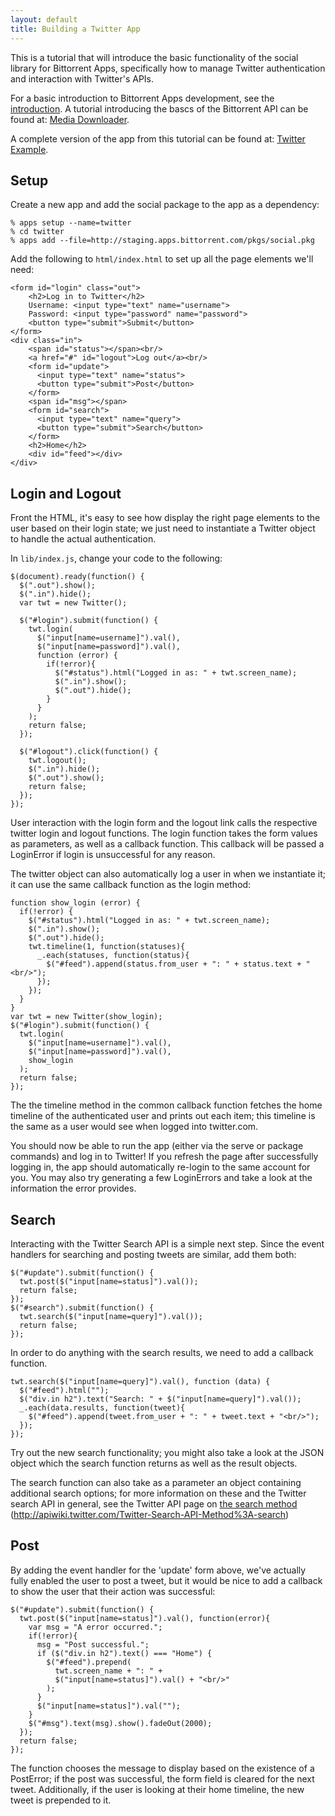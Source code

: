 ```yaml
---
layout: default
title: Building a Twitter App
---
```


This is a tutorial that will introduce the basic functionality of the 
social library for Bittorrent Apps, specifically how to manage Twitter 
authentication and interaction with Twitter's APIs.

For a basic introduction to Bittorrent Apps development, see the 
[introduction](http://btapps-sdk.bittorrent.com/). 
A tutorial introducing the bascs of the Bittorrent API can be found at: 
[Media Downloader](http://github.com/bittorrent/apps-sdk/blob/master/doc/tutorials/media_downloader.md).

A complete version of the app from this tutorial can be found at:
[Twitter Example](http://github.com/bittorrent/social/tree/master/examples/twitter/).

Setup
-----
Create a new app and add the social package to the app as a dependency:

    % apps setup --name=twitter
    % cd twitter
    % apps add --file=http://staging.apps.bittorrent.com/pkgs/social.pkg

Add the following to `html/index.html` to set up all the page elements we'll need:

    <form id="login" class="out">
        <h2>Log in to Twitter</h2>
        Username: <input type="text" name="username">
        Password: <input type="password" name="password">
        <button type="submit">Submit</button>
    </form>
    <div class="in">
        <span id="status"></span><br/>
        <a href="#" id="logout">Log out</a><br/>
        <form id="update">
          <input type="text" name="status">
          <button type="submit">Post</button>
        </form>
        <span id="msg"></span>
        <form id="search">
          <input type="text" name="query">
          <button type="submit">Search</button>
        </form>
        <h2>Home</h2>
        <div id="feed"></div>
    </div>
    
Login and Logout
----------------
Front the HTML, it's easy to see how display the right page elements to the 
user based on their login state; we just need to instantiate a Twitter object 
to handle the actual authentication. 

In `lib/index.js`, change your code to the following:

    $(document).ready(function() {
      $(".out").show();
      $(".in").hide();
      var twt = new Twitter();
      
      $("#login").submit(function() {
        twt.login(
          $("input[name=username]").val(),
          $("input[name=password]").val(), 
          function (error) {
            if(!error){
              $("#status").html("Logged in as: " + twt.screen_name);
              $(".in").show();
              $(".out").hide();          
            }
          }
        );
        return false;
      });
      
      $("#logout").click(function() {
        twt.logout();
        $(".in").hide();
        $(".out").show();
        return false;
      });
    });
    
User interaction with the login form and the logout link calls the respective 
twitter login and logout functions. The login function takes the form values 
as parameters, as well as a callback function. This callback will be passed a 
LoginError if login is unsuccessful for any reason.

The twitter object can also automatically log a user in when we instantiate 
it; it can use the same callback function as the login method:

    function show_login (error) {
      if(!error) {
        $("#status").html("Logged in as: " + twt.screen_name);
        $(".in").show();
        $(".out").hide();
        twt.timeline(1, function(statuses){
          _.each(statuses, function(status){
            $("#feed").append(status.from_user + ": " + status.text + "<br/>");
          });
        });
      }
    }
    var twt = new Twitter(show_login);
    $("#login").submit(function() {
      twt.login(
        $("input[name=username]").val(),
        $("input[name=password]").val(), 
        show_login
      );
      return false;
    });

The the timeline method in the common callback function fetches 
the home timeline of the authenticated user and prints out each item; this 
timeline is the same as a user would see when logged into twitter.com.

You should now be able to run the app (either via the serve or package 
commands) and log in to Twitter! If you refresh the page after successfully 
logging in, the app should automatically re-login to the same account for you.
You may also try generating a few LoginErrors and take a look at the 
information the error provides.

Search
------
Interacting with the Twitter Search API is a simple next step. Since the event 
handlers for searching and posting tweets are similar, add them both:

    $("#update").submit(function() {
      twt.post($("input[name=status]").val());
      return false;
    });
    $("#search").submit(function() {
      twt.search($("input[name=query]").val());
      return false;
    });
    
In order to do anything with the search results, we need to add a callback function.

    twt.search($("input[name=query]").val(), function (data) {
      $("#feed").html("");
      $("div.in h2").text("Search: " + $("input[name=query]").val());
      _.each(data.results, function(tweet){
        $("#feed").append(tweet.from_user + ": " + tweet.text + "<br/>");
      });
    });

Try out the new search functionality; you might also take a look at the JSON 
object which the search function returns as well as the result objects.

The search function can also take as a parameter an object containing 
additional search options; for more information on these and the Twitter 
search API in general, see the Twitter API page on 
[the search method](http://apiwiki.twitter.com/Twitter-Search-API-Method%3A-search) 
(http://apiwiki.twitter.com/Twitter-Search-API-Method%3A-search)

Post
----
By adding the event handler for the 'update' form above, we've actually fully 
enabled the user to post a tweet, but it would be nice to add a callback to 
show the user that their action was successful:

    $("#update").submit(function() {
      twt.post($("input[name=status]").val(), function(error){
        var msg = "A error occurred.";
        if(!error){
          msg = "Post successful.";
          if ($("div.in h2").text() === "Home") {
            $("#feed").prepend(
              twt.screen_name + ": " + 
              $("input[name=status]").val() + "<br/>"
            );
          }           
          $("input[name=status]").val("");
        }
        $("#msg").text(msg).show().fadeOut(2000);
      });
      return false;
    });

The function chooses the message to display based on the existence of a 
PostError; if the post was successful, the form field is cleared for the next 
tweet. Additionally, if the user is looking at their home timeline, the new 
tweet is prepended to it.

